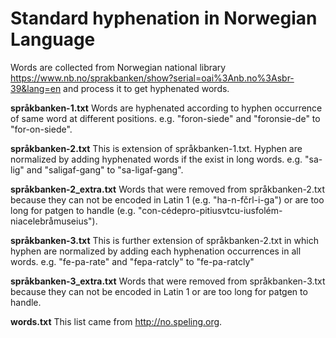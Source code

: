 # Standard hyphenation in Norwegian Language

Words are collected from Norwegian national library https://www.nb.no/sprakbanken/show?serial=oai%3Anb.no%3Asbr-39&lang=en and process it to get hyphenated words.

**språkbanken-1.txt**
Words are hyphenated according to hyphen occurrence of same word at different positions. e.g. "foron-siede" and "foronsie-de" to "for-on-siede".

**språkbanken-2.txt**
This is extension of språkbanken-1.txt. Hyphen are normalized by adding hyphenated words if the exist in long words. e.g. "sa-lig" and "saligaf-gang" to "sa-ligaf-gang".

**språkbanken-2_extra.txt**
Words that were removed from språkbanken-2.txt because they can not be encoded in Latin 1 (e.g. "ha-n-fčrl-i-ga") or are too long for patgen to handle (e.g. "con-cédepro-pitiusvtcu-iusfolém-niacelebråmuseius").

**språkbanken-3.txt**
This is further extension of språkbanken-2.txt in which hyphen are normalized by adding each hyphenation occurrences in all words. e.g. "fe-pa-rate" and "fepa-ratcly" to "fe-pa-ratcly" 

**språkbanken-3_extra.txt**
Words that were removed from språkbanken-3.txt because they can not be encoded in Latin 1 or are too long for patgen to handle.

**words.txt**
This list came from http://no.speling.org.
